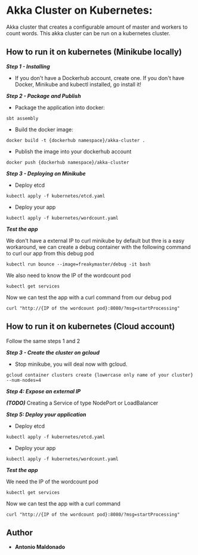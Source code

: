 # Akka Cluster on Kubernetes:
Akka cluster that creates a configurable amount of master and workers to count words.
This akka cluster can be run on a kubernetes cluster.

## How to run it on kubernetes (Minikube locally)

***Step 1 - Installing***
- If you don't have a Dockerhub account, create one. If you don't have Docker, Minikube and kubectl installed, go install it! 

***Step 2 - Package and Publish***
-  Package the application into docker:
```
sbt assembly
```
- Build the docker image:
```
docker build -t {dockerhub namespace}/akka-cluster .
```
- Publish the image into your dockerhub account
```
docker push {dockerhub namespace}/akka-cluster
```
***Step 3 - Deploying on Minikube***
- Deploy etcd
```
kubectl apply -f kubernetes/etcd.yaml
```
- Deploy your app
```
kubectl apply -f kubernetes/wordcount.yaml
```
***Test the app***

We don't have a external IP to curl minikube by default but thre is a easy workaround, we can create a debug container with the following command to curl our app from this debug pod
```
kubectl run bounce --image=freakymaster/debug -it bash
```
We also need to know the IP of the wordcount pod
```
kubectl get services
```
Now we can test the app with a curl command from our debug pod
```
curl "http://{IP of the wordcount pod}:8080/?msg=startProcessing"
```
## How to run it on kubernetes (Cloud account)

Follow the same steps 1 and 2

***Step 3 - Create the cluster on gcloud***
- Stop minikube, you will deal now with gcloud. 
```
gcloud container clusters create {lowercase only name of your cluster} --num-nodes=4
```

***Step 4: Expose an external IP***

***(TODO)***
Creating a Service of type NodePort or LoadBalancer

***Step 5: Deploy your application***
- Deploy etcd
```
kubectl apply -f kubernetes/etcd.yaml
```
- Deploy your app
```
kubectl apply -f kubernetes/wordcount.yaml
```
***Test the app***

We need the IP of the wordcount pod
```
kubectl get services
```
Now we can test the app with a curl command
```
curl "http://{IP of the wordcount pod}:8080/?msg=startProcessing"
```
## Author
* **Antonio Maldonado**
